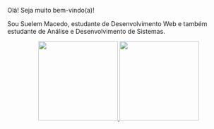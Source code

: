 Olá! Seja muito bem-vindo(a)!

Sou Suelem Macedo, estudante de Desenvolvimento Web e também estudante de Análise e Desenvolvimento de Sistemas.

<div align="center">
  <a href="https://github.com/suelemmacedo">
  <img height="180em" src="https://github-readme-stats.vercel.app/api?username=suelemmacedo&show_icons=true&theme=dark&include_all_commits=true&count_private=true"/>
  <img height="180em" src="https://github-readme-stats.vercel.app/api/top-langs/?username=suelemmacedo&layout=compact&langs_count=7&theme=dark"/>
</div>
